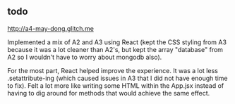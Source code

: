 ## todo

http://a4-may-dong.glitch.me

Implemented a mix of A2 and A3 using React (kept the CSS styling from A3 because it was a lot cleaner than A2's, but kept the array "database" from A2 so I wouldn't have to worry about mongodb also).

For the most part, React helped improve the experience. It was a lot less .setattribute-ing (which caused issues in A3 that I did not have enough time to fix). Felt a lot more like writing some HTML within the App.jsx instead of having to dig around for methods that would achieve the same effect.
